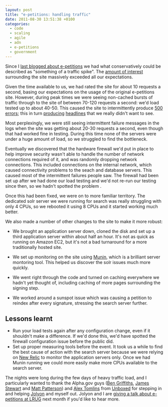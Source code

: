 ```yaml
---
layout: post
title: "e-petitions: handling traffic"
date: 2011-08-30 13:51:38 +0100
categories:
  - code
  - scaling
  - agile
  - adn
  - e-petitions
  - government
---
```

Since I [last blogged about e-petitions](/2011/07/e-petitions-deconstructed) we had what conservatively could be described as "something of a traffic spike". The [amount of interest](http://www.bbc.co.uk/news/uk-politics-14474429) surrounding the site massively exceeded all our expectations.

Given the time available to us, we had rated the site for about 10 requests a second, basing our expectations on the usage of the original e-petitions site. However, during peak times we were seeing non-cached bursts of traffic through to the site of between 70-120 requests a second: we'd load tested up to about 40-50. This caused the site to intermittently produce [500 errors](http://epetitions.direct.gov.uk/500.html); this in turn [producing](http://www.thesun.co.uk/sol/homepage/news/3733792/E-petitions-website-down-on-first-day.html) [headlines](http://www.guardian.co.uk/politics/2011/aug/04/government-e-petition-website-crashes) that we really didn't want to see.

Most perplexingly, we were still seeing intermittent failure messages in the logs when the site was getting about 20-30 requests a second, even though that had worked fine in testing. During this time none of the servers were under a huge amount of load, so we struggled to find the bottleneck.

Eventually we discovered that the hardware firewall we'd put in place to help improve security wasn't able to handle the number of network connections required of it, and was randomly dropping network connections. This included connections on the internal network, which caused connectivity problems to the seach and database servers. This caused most of the intermittent failures people saw. The firewall had been set up after we had done our load testing and we'd not re-run our testing since then, so we hadn't spotted the problem
.

Once this had been fixed, we were on to more familiar territory. The dedicated solr server we were running for search was really struggling with only 4 CPUs, so we rebooted it using 8 CPUs and it started working much better.

We also made a number of other changes to the site to make it more robust:

* We brought an application server down, cloned the disk and set up a third application server within about half an hour. It's not as quick as running on Amazon EC2, but it's not a bad turnaround for a more traditionally hosted site.

* We set up monitoring on the site using [Munin](http://munin-monitoring.org/), which is a brilliant server montoring tool. This helped us discover the solr issues much more quickly.

* We went right through the code and turned on caching everywhere we hadn't yet thought of, including caching of more pages surrounding the signing step.

* We worked around a sunspot issue which was causing a petition to reindex after every signature, stressing the search server further.

## Lessons learnt

* Run your load tests again after any configuration change, even if it shouldn't make a difference. If we'd done this, we'd have spotted the firewall configuration issue before the public did.
* Set up proper measuring tools before the event. It took us a while to find the best cause of action with the search server because we were relying on [New Relic](http://newrelic.com) to monitor the application servers only. Once we had Munin running we could more easily make more CPUs available to the search server.

The nights were long during the few days of heavy traffic load, and I particularly wanted to thank the Alpha.gov guys ([Ben Griffiths](http://twitter.com/beng), [James Stewart](http://twitter.com/jystewart) and [Matt Patterson](http://twitter.com/fidothe)) and [Alex Tomlins](http://www.unboxedconsulting.com/people/alex-tomlins) from [Unboxed](http://unboxedconsulting.com) for stepping in and helping [Jolyon](http://www.unboxedconsulting.com/people/jolyon-pawlyn) and myself out. Jolyon and I are [giving a talk about e-petitions at LRUG](http://lanyrd.com/2011/lrug-september/sgzxr/) next month if you'd like to hear more.

